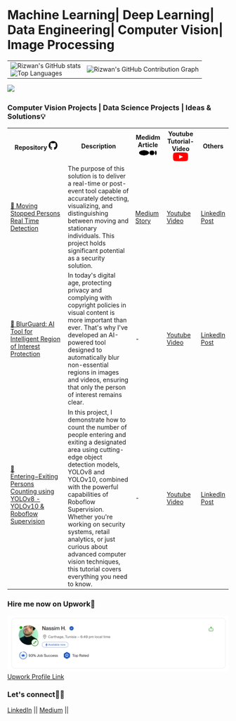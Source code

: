 # Machine Learning| Deep Learning| Data Engineering| Computer Vision| Image Processing



<table>
  <tr>
    <td>
      <img src="https://github-readme-stats.vercel.app/api?username=Nassimos07&show_icons=true&theme=github-compact&bg_color=FFFFFF" alt="Rizwan's GitHub stats"/>
      <br>
      <img src="https://github-readme-stats.vercel.app/api/top-langs/?username=Nassimos07&layout=compact&bg_color=FFFFFF&theme=github-compact" alt="Top Languages"/>
    </td>
    <td>
      <img src="https://github-readme-activity-graph.vercel.app/graph?username=Nassimos07&bg_color=FFFFFF&point=FF64DA&line=111F68&title_color=1E90FF&color=000000" alt="Rizwan's GitHub Contribution Graph"/>
    </td>
  </tr>
</table>

![](https://komarev.com/ghpvc/?username=Nassimos07&label=Visitors&color=brightgreen)

<h3> Computer Vision Projects | Data Science Projects | Ideas & Solutions💡</h3>

<table>
<tr>  
    <th> Repository <img src="images/gh.png" width="20" height="20"></th>  
    <th>Description</th>  
    <th>Medidm Article <img src="images/md.svg" width="40" height="20"> </th>  
    <th>Youtube Tutorial- Video <img src="images/yt.png" width="35" height="20"> </th>  
    <th>Others</th>  
</tr>
    <tr>
        <td> <a href="https://github.com/Nassimos07/Moving-Stopped-Persons-Real-Time-Detection-using-YOLOv8-or-YOLOv10-Roboflow_Supervision"> 🚀 Moving Stopped Persons Real Time Detection </a></td>
        <td>The purpose of this solution is to deliver a real-time or post-event tool capable of accurately detecting, visualizing, and distinguishing between moving and stationary individuals. This project holds significant potential as a security solution.</td>
        <td><a href="https://medium.com/@nassim.hammami98/moving-stopped-persons-detection-using-yolov8-yolov10-supervison-126bffaec954"> Medium Story </a></td>
        <td><a href="https://www.youtube.com/watch?v=2iE7njAYJfc&list=PLFyl9hXJyrf8_2-Zrl6CDXjHmzKwgD1ln&pp=gAQBiAQB"> Youtube Video </a></td>
        <td><a href="https://www.linkedin.com/posts/nassim-hammami-771015217_computervison-yolov8-yolov9-activity-7229528097463619585-pBlj?utm_source=share&utm_medium=member_desktop">LinkedIn Post</a></td>
    </tr>
    <tr>
        <td> <a href="https://github.com/Nassimos07/YOLOv8_YOLOv10_Person_segmentation_blurred_AI_solution"> 🚀 BlurGuard: AI Tool for Intelligent Region of Interest Protection
 </a></td>
        <td> In today's digital age, protecting privacy and complying with copyright policies in visual content is more important than ever. That's why I've developed an AI-powered tool designed to automatically blur non-essential regions in images and videos, ensuring that only the person of interest remains clear.</td>
        <td><a> - </a></td>
        <td><a href="https://www.youtube.com/watch?v=_MJZID5qaQE"> Youtube Video </a></td>
        <td><a href="https://www.linkedin.com/posts/nassim-hammami-771015217_computervision-yolov8-imageprocessing-activity-7232050148745383936-9wJ8?utm_source=share&utm_medium=member_desktop">LinkedIn Post</a></td>
    </tr>
        <tr>
        <td> <a href="https://github.com/Nassimos07/Entering-Exiting-Persons-Counting-using-YOLOv8-YOLOv10-Roboflow-Supervision"> 🚀Entering−Exiting Persons Counting using YOLOv8 -YOLOv10 & Roboflow Supervision

 </a></td>
        <td>In this project, I demonstrate how to count the number of people entering and exiting a designated area using cutting-edge object detection models, YOLOv8 and YOLOv10, combined with the powerful capabilities of Roboflow Supervision. Whether you're working on security systems, retail analytics, or just curious about advanced computer vision techniques, this tutorial covers everything you need to know.</td>
        <td><a> - </a></td>
        <td><a href="https://www.youtube.com/watch?v=cJAiuTkZmmE"> Youtube Video </a></td>
        <td><a href="https://www.linkedin.com/posts/nassim-hammami-771015217_excited-to-announce-my-latest-project-activity-7073713645519609856-S8q2?utm_source=share&utm_medium=member_desktop">LinkedIn Post</a></td>
    </tr>
  
</table>

<h3>Hire me now on Upwork🚀</h3>
<a href="https://www.upwork.com/freelancers/~013cf1e92a2b62e552">
    <img src="images/im.png" /> 
    Upwork Profile Link 
</a>

<h3> Let's connect🚀💪</h3>   

<a href="https://www.linkedin.com/in/nassim-hammami-771015217/">LinkedIn</a> ||
<a href="https://medium.com/@nassim.hammami98">Medium</a> ||



